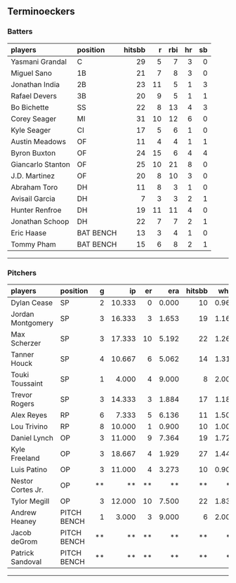 ## Terminoeckers

### Batters

 
|players           |position  | hitsbb|  r| rbi| hr| sb| 
|:-----------------|:---------|------:|--:|---:|--:|--:| 
|Yasmani Grandal   |C         |     29|  5|   7|  3|  0| 
|Miguel Sano       |1B        |     21|  7|   8|  3|  0| 
|Jonathan India    |2B        |     23| 11|   5|  1|  3| 
|Rafael Devers     |3B        |     20|  9|   5|  1|  1| 
|Bo Bichette       |SS        |     22|  8|  13|  4|  3| 
|Corey Seager      |MI        |     31| 10|  12|  6|  0| 
|Kyle Seager       |CI        |     17|  5|   6|  1|  0| 
|Austin Meadows    |OF        |     11|  4|   4|  1|  1| 
|Byron Buxton      |OF        |     24| 15|   6|  4|  4| 
|Giancarlo Stanton |OF        |     25| 10|  21|  8|  0| 
|J.D. Martinez     |OF        |     20|  8|  10|  3|  0| 
|Abraham Toro      |DH        |     11|  8|   3|  1|  0| 
|Avisail Garcia    |DH        |      7|  3|   3|  2|  1| 
|Hunter Renfroe    |DH        |     19| 11|  11|  4|  0| 
|Jonathan Schoop   |DH        |     22|  7|   7|  2|  1| 
|Eric Haase        |BAT BENCH |     13|  3|   4|  1|  0| 
|Tommy Pham        |BAT BENCH |     15|  6|   8|  2|  1| 


* * *

### Pitchers

 
|players           |position    |  g|     ip| er|   era| hitsbb|  whip| so|  w| sv| 
|:-----------------|:-----------|--:|------:|--:|-----:|------:|-----:|--:|--:|--:| 
|Dylan Cease       |SP          |  2| 10.333|  0| 0.000|     10| 0.968| 19|  2|  0| 
|Jordan Montgomery |SP          |  3| 16.333|  3| 1.653|     19| 1.163| 22|  1|  0| 
|Max Scherzer      |SP          |  3| 17.333| 10| 5.192|     22| 1.269| 17|  1|  0| 
|Tanner Houck      |SP          |  4| 10.667|  6| 5.062|     14| 1.312| 16|  1|  0| 
|Touki Toussaint   |SP          |  1|  4.000|  4| 9.000|      8| 2.000|  5|  0|  0| 
|Trevor Rogers     |SP          |  3| 14.333|  3| 1.884|     17| 1.186| 19|  0|  0| 
|Alex Reyes        |RP          |  6|  7.333|  5| 6.136|     11| 1.500| 11|  3|  0| 
|Lou Trivino       |RP          |  8| 10.000|  1| 0.900|     10| 1.000| 13|  2|  1| 
|Daniel Lynch      |OP          |  3| 11.000|  9| 7.364|     19| 1.727|  8|  0|  0| 
|Kyle Freeland     |OP          |  3| 18.667|  4| 1.929|     27| 1.446| 15|  2|  0| 
|Luis Patino       |OP          |  3| 11.000|  4| 3.273|     10| 0.909|  6|  0|  0| 
|Nestor Cortes Jr. |OP          | **|     **| **|    **|     **|    **| **| **| **| 
|Tylor Megill      |OP          |  3| 12.000| 10| 7.500|     22| 1.833| 11|  1|  0| 
|Andrew Heaney     |PITCH BENCH |  1|  3.000|  3| 9.000|      6| 2.000|  4|  0|  0| 
|Jacob deGrom      |PITCH BENCH | **|     **| **|    **|     **|    **| **| **| **| 
|Patrick Sandoval  |PITCH BENCH | **|     **| **|    **|     **|    **| **| **| **| 


* * *


